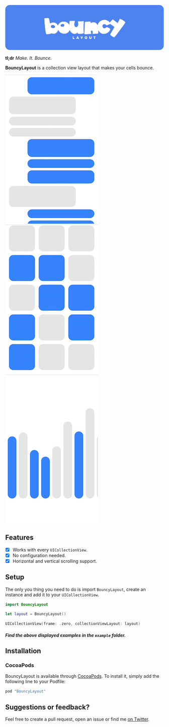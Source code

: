 <p align="center">
    <img src="art/header.png" width="890" alt="TinyConstraints"/>
</p>

**tl;dr** *Make. It. Bounce.*

**BouncyLayout** is a collection view layout that makes your cells bounce.

![](art/gifs/messages.gif)![](art/gifs/photos.gif)![](art/gifs/graph.gif)

## Features

- [X] Works with every `UICollectionView`.
- [X] No configuration needed.
- [X] Horizontal and vertical scrolling support.

## Setup
The only you thing you need to do is import `BouncyLayout`, create an instance and add it to your `UICollectionView`.
```swift
import BouncyLayout
```
```swift
let layout = BouncyLayout()
```
```swift
UICollectionView(frame: .zero, collectionViewLayout: layout)
```

##### Find the above displayed examples in the `example` folder.

## Installation

### CocoaPods

BouncyLayout is available through [CocoaPods](http://cocoapods.org). To install
it, simply add the following line to your Podfile:

```ruby
pod "BouncyLayout"
```

## Suggestions or feedback?

Feel free to create a pull request, open an issue or find me [on Twitter](https://twitter.com/roberthein).
